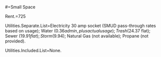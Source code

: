 #=Small Space

Rent.$=$725

Utilities.Separate.List=Electricity 30 amp socket (SMUD pass-through rates based on usage);  Water  ($0.36 admin, plus actual usage); Trash ($24.37 flat); Sewer ($19.91 flat); Storm ($9.94); Natural Gas (not available); Propane (not provided).

Utilities.Included.List=None.
